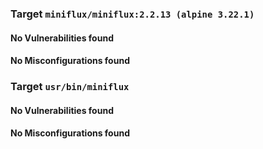 
### Target `miniflux/miniflux:2.2.13 (alpine 3.22.1)`
#### No Vulnerabilities found
#### No Misconfigurations found
### Target `usr/bin/miniflux`
#### No Vulnerabilities found
#### No Misconfigurations found

